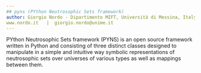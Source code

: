 ```yaml
---
## pyns (PYthon Neutrosophic Sets framework)
author: Giorgio Nordo - Dipartimento MIFT, Università di Messina, Italy
www.nordo.it   |  giorgio.nordo@unime.it 
---
```

PYthon Neutrosophic Sets framework (PYNS) is an open source framework written in Python and consisting of three distinct classes designed to manipulate in a simple and intuitive way symbolic representations of neutrosophic sets over universes of various types as well as mappings between them.
